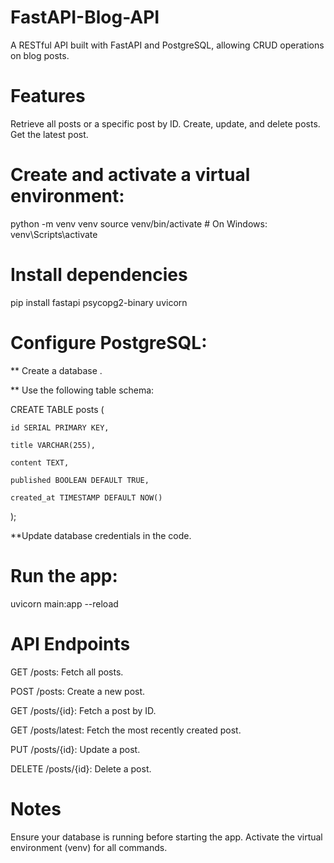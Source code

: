 # FastAPI-Blog-API
A RESTful API built with FastAPI and PostgreSQL, allowing CRUD operations on blog posts.

# Features
Retrieve all posts or a specific post by ID.
Create, update, and delete posts.
Get the latest post.

# Create and activate a virtual environment:

python -m venv venv
source venv/bin/activate  # On Windows: venv\Scripts\activate

# Install dependencies
pip install fastapi psycopg2-binary uvicorn

# Configure PostgreSQL:

** Create a database .

** Use the following table schema:

CREATE TABLE posts (

    id SERIAL PRIMARY KEY,
    
    title VARCHAR(255),
    
    content TEXT,
    
    published BOOLEAN DEFAULT TRUE,
    
    created_at TIMESTAMP DEFAULT NOW()
    
);

**Update database credentials in the code.

# Run the app:

uvicorn main:app --reload

# API Endpoints
 GET /posts: Fetch all posts.
 
 POST /posts: Create a new post.
 
 GET /posts/{id}: Fetch a post by ID.
 
 GET /posts/latest: Fetch the most recently created post.
 
 PUT /posts/{id}: Update a post.
 
 DELETE /posts/{id}: Delete a post.

# Notes
Ensure your database is running before starting the app.
Activate the virtual environment (venv) for all commands.
